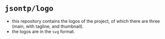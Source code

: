 # `jsontp/logo`
- this repository contains the logos of the project, of which there are three (main, with tagline, and thumbnail).
- the logos are in the `svg` format.